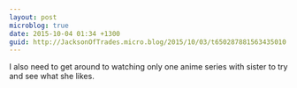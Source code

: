 ```yaml
---
layout: post
microblog: true
date: 2015-10-04 01:34 +1300
guid: http://JacksonOfTrades.micro.blog/2015/10/03/t650287881563435010.html
---
```

I also need to get around to watching only one anime series with sister to try and see what she likes.
